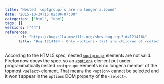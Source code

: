 ```yaml
---
title: "Nested `<optgroup>`s are no longer allowed"
date: "2015-10-30T15:02:00-07:00"
categories: ["html", "dom"]
tags: []
versions: ["44"]
references:
    - url: "https://bugzilla.mozilla.org/show_bug.cgi?id=1214164"
      title: "Bug 1214164 - Only <options> that are children of <select> or children of <optgroup> children of <select> should be honored"
---
```

According to the HTML5 spec, nested [`<optgroup>`](https://developer.mozilla.org/docs/Web/HTML/Element/optgroup) elements are not valid. Firefox now obeys the spec, so an [`<option>`](https://developer.mozilla.org/docs/Web/HTML/Element/option) element put under programmatically nested `<optgroup>` elements is no longer a member of the topmost [`<select>`](https://developer.mozilla.org/docs/Web/HTML/Element/select) element. That means the `<option>` cannot be selected and it won't appear in the `options` DOM property of the `<select>`.
